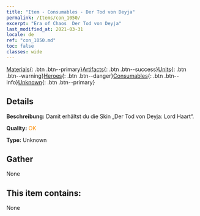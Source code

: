 ```yaml
---
title: "Item - Consumables - Der Tod von Deyja"
permalink: /Items/con_1050/
excerpt: "Era of Chaos  Der Tod von Deyja"
last_modified_at: 2021-03-31
locale: de
ref: "con_1050.md"
toc: false
classes: wide
---
```

 [Materials](/de/Items/){: .btn .btn--primary}[Artifacts](/de/Items/Artifacts/){: .btn .btn--success}[Units](/de/Items/Units/){: .btn .btn--warning}[Heroes](/de/Items/Heroes/){: .btn .btn--danger}[Consumables](/de/Items/Consumables/){: .btn .btn--info}[Unknown](/de/Items/Unknown/){: .btn .btn--primary}

## Details
 **Beschreibung:** Damit erhältst du die Skin „Der Tod von Deyja: Lord Haart“.

 **Quality:** <span style="color: #FF8C00">OK</span>

 **Type:** Unknown

## Gather

  None

## This item contains:

  None

